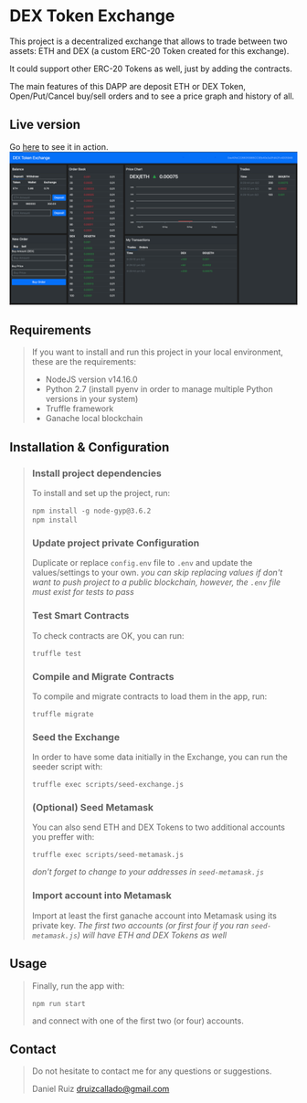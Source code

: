 # DEX Token Exchange

This project is a decentralized exchange that allows to trade between two assets: ETH and DEX (a custom ERC-20 Token created for this exchange).

It could support other ERC-20 Tokens as well, just by adding the contracts.

The main features of this DAPP are deposit ETH or DEX Token, Open/Put/Cancel buy/sell orders and to see a price graph and history of all.

## Live version
Go [here](https://danielruizc.com/projects/dex-token-exchange) to see it in action.
![A photo of DEX Token Exchange](public/live.png)

## Requirements
> If you want to install and run this project in your local environment, these are the requirements:
> - NodeJS version v14.16.0
> - Python 2.7 (install pyenv in order to manage multiple Python versions in your system)
> - Truffle framework
> - Ganache local blockchain

## Installation & Configuration

> ### Install project dependencies
> To install and set up the project, run:
> ```
> npm install -g node-gyp@3.6.2
> npm install
> ```
>
> ### Update project private Configuration
> Duplicate or replace `config.env` file to `.env` and update the values/settings to your own.
> *you can skip replacing values if don't want to push project to a public blockchain, however, the `.env` file must exist for tests to pass*
>
> ### Test Smart Contracts
> To check contracts are OK, you can run:
> ```
> truffle test
> ```
>
> ### Compile and Migrate Contracts
> To compile and migrate contracts to load them in the app, run:
> ```
> truffle migrate
> ```
>
> ### Seed the Exchange
> In order to have some data initially in the Exchange, you can run the seeder script with:
> ```
> truffle exec scripts/seed-exchange.js
> ```
> 
> ### (Optional) Seed Metamask
> You can also send ETH and DEX Tokens to two additional accounts you preffer with:
> ```
> truffle exec scripts/seed-metamask.js
> ```
> *don't forget to change to your addresses in `seed-metamask.js`*
>
> ### Import account into Metamask
> Import at least the first ganache account into Metamask using its private key.
> *The first two accounts (or first four if you ran `seed-metamask.js`) will have ETH and DEX Tokens as well*

## Usage
> Finally, run the app with:
> ````
> npm run start
> ````
> and connect with one of the first two (or four) accounts.

## Contact
> Do not hesitate to contact me for any questions or suggestions.
> 
> Daniel Ruiz <druizcallado@gmail.com>
